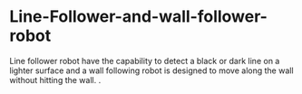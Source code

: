 # Line-Follower-and-wall-follower-robot
Line follower robot have the capability to detect a black or dark line on a lighter surface and a wall following robot is designed to move along the wall without hitting the wall. .
